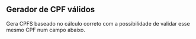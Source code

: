 ## Gerador de CPF válidos

Gera CPFS baseado no cálculo correto com a possibilidade de validar esse mesmo CPF num campo abaixo.
